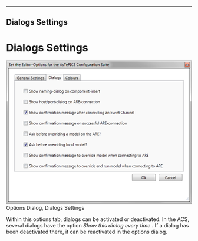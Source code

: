   
---
Dialogs Settings
---

# Dialogs Settings

![Screenshot: Options Dialog, Dialogs Settings](img/Dialogs_Settings.png "Screenshot: Options Dialog, Dialogs Settings")  
Options Dialog, Dialogs Settings

Within this options tab, dialogs can be activated or deactivated. In the ACS, several dialogs have the option _Show this dialog every time_ . If a dialog has been deactivated there, it can be reactivated in the options dialog.